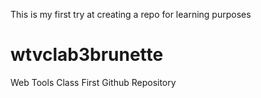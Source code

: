This is my first try at creating a repo for learning purposes

# wtvclab3brunette
Web Tools Class First Github Repository
